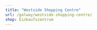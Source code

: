 ```yaml
---
title: "Westside Shopping Centre"
url: /galway/westside-shopping-centre/
shop: Einkaufszentrum
---
```

